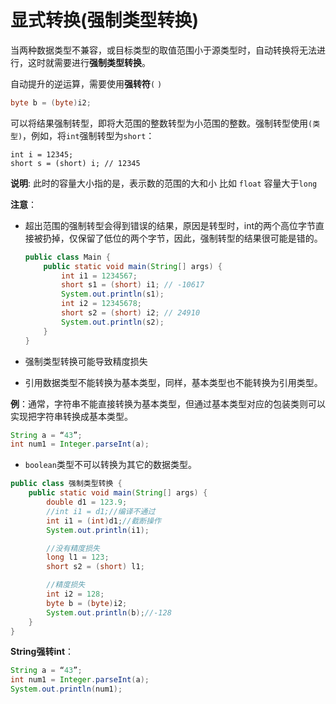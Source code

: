 # 显式转换(强制类型转换)

当两种数据类型不兼容，或目标类型的取值范围小于源类型时，自动转换将无法进行，这时就需要进行**强制类型转换**。

自动提升的逆运算，需要使用**强转符**`(` `)`

```java
byte b = (byte)i2;
```

可以将结果强制转型，即将大范围的整数转型为小范围的整数。强制转型使用`(类型)`，例如，将`int`强制转型为`short`：

```
int i = 12345;
short s = (short) i; // 12345
```

**说明**: 此时的容量大小指的是，表示数的范围的大和小 比如 `float` 容量大于`long`

**注意**：

- 超出范围的强制转型会得到错误的结果，原因是转型时，int的两个高位字节直接被扔掉，仅保留了低位的两个字节，因此，强制转型的结果很可能是错的。

  ```java
  public class Main {
      public static void main(String[] args) {
          int i1 = 1234567;
          short s1 = (short) i1; // -10617
          System.out.println(s1);
          int i2 = 12345678;
          short s2 = (short) i2; // 24910
          System.out.println(s2);
      }
  }
  ```

- 强制类型转换可能导致精度损失

- 引用数据类型不能转换为基本类型，同样，基本类型也不能转换为引用类型。


**例**：通常，字符串不能直接转换为基本类型，但通过基本类型对应的包装类则可以实现把字符串转换成基本类型。 

```java
String a = “43”; 
int num1 = Integer.parseInt(a);
```

- `boolean`类型不可以转换为其它的数据类型。

```java
public class 强制类型转换 {
    public static void main(String[] args) {
        double d1 = 123.9;
        //int i1 = d1;//编译不通过
        int i1 = (int)d1;//截断操作
        System.out.println(i1);

        //没有精度损失
        long l1 = 123;
        short s2 = (short) l1;

        //精度损失
        int i2 = 128;
        byte b = (byte)i2;
        System.out.println(b);//-128
    }
}
```

**String强转int**：

```java
String a = “43”; 
int num1 = Integer.parseInt(a);
System.out.println(num1);
```
